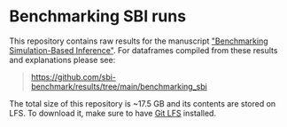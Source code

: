 # Benchmarking SBI runs

This repository contains raw results for the manuscript ["Benchmarking Simulation-Based Inference"](https://sbi-benchmark.github.io). For dataframes compiled from these results and explanations please see:

> https://github.com/sbi-benchmark/results/tree/main/benchmarking_sbi

The total size of this repository is ~17.5 GB and its contents are stored on LFS. To download it, make sure to have [Git LFS](https://git-lfs.github.com) installed.

